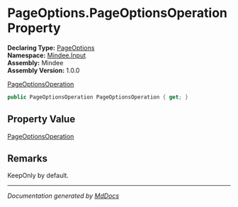 ﻿<!--  
  <auto-generated>   
    The contents of this file were generated by a tool.  
    Changes to this file may be list if the file is regenerated  
  </auto-generated>   
-->

# PageOptions.PageOptionsOperation Property

**Declaring Type:** [PageOptions](../index.md)  
**Namespace:** [Mindee.Input](../../index.md)  
**Assembly:** Mindee  
**Assembly Version:** 1.0.0

[PageOptionsOperation](../../PageOptionsOperation/index.md)

```csharp
public PageOptionsOperation PageOptionsOperation { get; }
```

## Property Value

[PageOptionsOperation](../../PageOptionsOperation/index.md)

## Remarks

KeepOnly by default.

___

*Documentation generated by [MdDocs](https://github.com/ap0llo/mddocs)*
